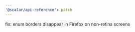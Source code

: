 ```yaml
---
'@scalar/api-reference': patch
---
```


fix: enum borders disappear in Firefox on non-retina screens
